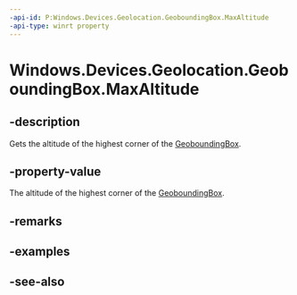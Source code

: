 ```yaml
---
-api-id: P:Windows.Devices.Geolocation.GeoboundingBox.MaxAltitude
-api-type: winrt property
---
```


<!-- Property syntax
public double MaxAltitude { get; }
-->

# Windows.Devices.Geolocation.GeoboundingBox.MaxAltitude

## -description
Gets the altitude of the highest corner of the [GeoboundingBox](geoboundingbox.md).

## -property-value
The altitude of the highest corner of the [GeoboundingBox](geoboundingbox.md).

## -remarks

## -examples

## -see-also
